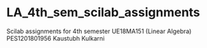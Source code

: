 # LA_4th_sem_scilab_assignments
Scilab assignments for 4th semester UE18MA151 (Linear Algebra)
PES1201801956
Kaustubh Kulkarni
